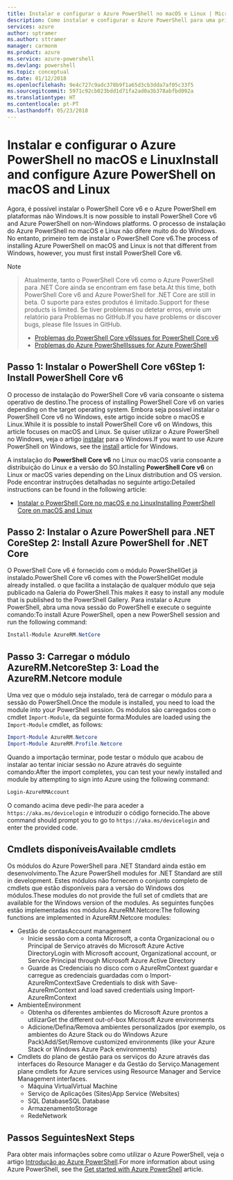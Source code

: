 ```yaml
---
title: Instalar e configurar o Azure PowerShell no macOS e Linux | Microsoft Docs
description: Como instalar e configurar o Azure PowerShell para uma primeira utilização no macOS e Linux.
services: azure
author: sptramer
ms.author: sttramer
manager: carmonm
ms.product: azure
ms.service: azure-powershell
ms.devlang: powershell
ms.topic: conceptual
ms.date: 01/12/2018
ms.openlocfilehash: 9e4c727c9adc378b9f1a65d3cb3dda7af05c33f5
ms.sourcegitcommit: 5971c92cb023bdd1d71fa2ad0a3b378abfbd092a
ms.translationtype: HT
ms.contentlocale: pt-PT
ms.lasthandoff: 05/23/2018
---
```

# <a name="install-and-configure-azure-powershell-on-macos-and-linux"></a><span data-ttu-id="b8b57-103">Instalar e configurar o Azure PowerShell no macOS e Linux</span><span class="sxs-lookup"><span data-stu-id="b8b57-103">Install and configure Azure PowerShell on macOS and Linux</span></span>

<span data-ttu-id="b8b57-104">Agora, é possível instalar o PowerShell Core v6 e o Azure PowerShell em plataformas não Windows.</span><span class="sxs-lookup"><span data-stu-id="b8b57-104">It is now possible to install PowerShell Core v6 and Azure PowerShell on non-Windows platforms.</span></span>
<span data-ttu-id="b8b57-105">O processo de instalação do Azure PowerShell no macOS e Linux não difere muito do do Windows. No entanto, primeiro tem de instalar o PowerShell Core v6.</span><span class="sxs-lookup"><span data-stu-id="b8b57-105">The process of installing Azure PowerShell on macOS and Linux is not that different from Windows, however, you must first install PowerShell Core v6.</span></span>

> [!NOTE]

> <span data-ttu-id="b8b57-106">Atualmente, tanto o PowerShell Core v6 como o Azure PowerShell para .NET Core ainda se encontram em fase beta.</span><span class="sxs-lookup"><span data-stu-id="b8b57-106">At this time, both PowerShell Core v6 and Azure PowerShell for .NET Core are still in beta.</span></span>
> <span data-ttu-id="b8b57-107">O suporte para estes produtos é limitado.</span><span class="sxs-lookup"><span data-stu-id="b8b57-107">Support for these products is limited.</span></span> <span data-ttu-id="b8b57-108">Se tiver problemas ou detetar erros, envie um relatório para Problemas no GitHub.</span><span class="sxs-lookup"><span data-stu-id="b8b57-108">If you have problems or discover bugs, please file Issues in GitHub.</span></span>
>
> * [<span data-ttu-id="b8b57-109">Problemas do PowerShell Core v6</span><span class="sxs-lookup"><span data-stu-id="b8b57-109">Issues for PowerShell Core v6</span></span>](https://github.com/PowerShell/PowerShell/issues)
> * [<span data-ttu-id="b8b57-110">Problemas do Azure PowerShell</span><span class="sxs-lookup"><span data-stu-id="b8b57-110">Issues for Azure PowerShell</span></span>](https://github.com/azure/azure-docs-powershell/issues)

## <a name="step-1-install-powershell-core-v6"></a><span data-ttu-id="b8b57-111">Passo 1: Instalar o PowerShell Core v6</span><span class="sxs-lookup"><span data-stu-id="b8b57-111">Step 1: Install PowerShell Core v6</span></span>

<span data-ttu-id="b8b57-112">O processo de instalação do PowerShell Core v6 varia consoante o sistema operativo de destino.</span><span class="sxs-lookup"><span data-stu-id="b8b57-112">The process of installing PowerShell Core v6 on varies depending on the target operating system.</span></span>
<span data-ttu-id="b8b57-113">Embora seja possível instalar o PowerShell Core v6 no Windows, este artigo incide sobre o macOS e Linux.</span><span class="sxs-lookup"><span data-stu-id="b8b57-113">While it is possible to install PowerShell Core v6 on Windows, this article focuses on macOS and Linux.</span></span> <span data-ttu-id="b8b57-114">Se quiser utilizar o Azure PowerShell no Windows, veja o artigo [instalar](./install-azurerm-ps.md) para o Windows.</span><span class="sxs-lookup"><span data-stu-id="b8b57-114">If you want to use Azure PowerShell on Windows, see the [install](./install-azurerm-ps.md) article for Windows.</span></span>

<span data-ttu-id="b8b57-115">A instalação do **PowerShell Core v6** no Linux ou macOS varia consoante a distribuição do Linux e a versão do SO.</span><span class="sxs-lookup"><span data-stu-id="b8b57-115">Installing **PowerShell Core v6** on Linux or macOS varies depending on the Linux distribution and OS version.</span></span>
<span data-ttu-id="b8b57-116">Pode encontrar instruções detalhadas no seguinte artigo:</span><span class="sxs-lookup"><span data-stu-id="b8b57-116">Detailed instructions can be found in the following article:</span></span>

- [<span data-ttu-id="b8b57-117">Instalar o PowerShell Core no macOS e no Linux</span><span class="sxs-lookup"><span data-stu-id="b8b57-117">Installing PowerShell Core on macOS and Linux</span></span>](/powershell/scripting/setup/installing-powershell-core-on-macos-and-linux)

## <a name="step-2-install-azure-powershell-for-net-core"></a><span data-ttu-id="b8b57-118">Passo 2: Instalar o Azure PowerShell para .NET Core</span><span class="sxs-lookup"><span data-stu-id="b8b57-118">Step 2: Install Azure PowerShell for .NET Core</span></span>

<span data-ttu-id="b8b57-119">O PowerShell Core v6 é fornecido com o módulo PowerShellGet já instalado.</span><span class="sxs-lookup"><span data-stu-id="b8b57-119">PowerShell Core v6 comes with the PowerShellGet module already installed.</span></span> <span data-ttu-id="b8b57-120">o que facilita a instalação de qualquer módulo que seja publicado na Galeria do PowerShell.</span><span class="sxs-lookup"><span data-stu-id="b8b57-120">This makes it easy to install any module that is published to the PowerShell Gallery.</span></span> <span data-ttu-id="b8b57-121">Para instalar o Azure PowerShell, abra uma nova sessão do PowerShell e execute o seguinte comando:</span><span class="sxs-lookup"><span data-stu-id="b8b57-121">To install Azure PowerShell, open a new PowerShell session and run the following command:</span></span>

```powershell
Install-Module AzureRM.NetCore
```

## <a name="step-3-load-the-azurermnetcore-module"></a><span data-ttu-id="b8b57-122">Passo 3: Carregar o módulo AzureRM.Netcore</span><span class="sxs-lookup"><span data-stu-id="b8b57-122">Step 3: Load the AzureRM.Netcore module</span></span>

<span data-ttu-id="b8b57-123">Uma vez que o módulo seja instalado, terá de carregar o módulo para a sessão do PowerShell.</span><span class="sxs-lookup"><span data-stu-id="b8b57-123">Once the module is installed, you need to load the module into your PowerShell session.</span></span> <span data-ttu-id="b8b57-124">Os módulos são carregados com o cmdlet `Import-Module`, da seguinte forma:</span><span class="sxs-lookup"><span data-stu-id="b8b57-124">Modules are loaded using the `Import-Module` cmdlet, as follows:</span></span>

```powershell
Import-Module AzureRM.Netcore
Import-Module AzureRM.Profile.Netcore
```

<span data-ttu-id="b8b57-125">Quando a importação terminar, pode testar o módulo que acabou de instalar ao tentar iniciar sessão no Azure através do seguinte comando:</span><span class="sxs-lookup"><span data-stu-id="b8b57-125">After the import completes, you can test your newly installed and module by attempting to sign into Azure using the following command:</span></span>

```powershell
Login-AzureRMAccount
```

<span data-ttu-id="b8b57-126">O comando acima deve pedir-lhe para aceder a `https://aka.ms/devicelogin` e introduzir o código fornecido.</span><span class="sxs-lookup"><span data-stu-id="b8b57-126">The above command should prompt you to go to `https://aka.ms/devicelogin` and enter the provided code.</span></span>

## <a name="available-cmdlets"></a><span data-ttu-id="b8b57-127">Cmdlets disponíveis</span><span class="sxs-lookup"><span data-stu-id="b8b57-127">Available cmdlets</span></span>

<span data-ttu-id="b8b57-128">Os módulos do Azure PowerShell para .NET Standard ainda estão em desenvolvimento.</span><span class="sxs-lookup"><span data-stu-id="b8b57-128">The Azure PowerShell modules for .NET Standard are still in development.</span></span> <span data-ttu-id="b8b57-129">Estes módulos não fornecem o conjunto completo de cmdlets que estão disponíveis para a versão do Windows dos módulos.</span><span class="sxs-lookup"><span data-stu-id="b8b57-129">These modules do not provide the full set of cmdlets that are available for the Windows version of the modules.</span></span> <span data-ttu-id="b8b57-130">As seguintes funções estão implementadas nos módulos AzureRM.Netcore:</span><span class="sxs-lookup"><span data-stu-id="b8b57-130">The following functions are implemented in AzureRM.Netcore modules:</span></span>

* <span data-ttu-id="b8b57-131">Gestão de contas</span><span class="sxs-lookup"><span data-stu-id="b8b57-131">Account management</span></span>
  - <span data-ttu-id="b8b57-132">Inicie sessão com a conta Microsoft, a conta Organizacional ou o Principal de Serviço através do Microsoft Azure Active Directory</span><span class="sxs-lookup"><span data-stu-id="b8b57-132">Login with Microsoft account, Organizational account, or Service Principal through Microsoft Azure Active Directory</span></span>
  - <span data-ttu-id="b8b57-133">Guarde as Credenciais no disco com o AzureRmContext guardar e carregue as credenciais guardadas com o Import-AzureRmContext</span><span class="sxs-lookup"><span data-stu-id="b8b57-133">Save Credentials to disk with Save-AzureRmContext and load saved credentials using Import-AzureRmContext</span></span>
* <span data-ttu-id="b8b57-134">Ambiente</span><span class="sxs-lookup"><span data-stu-id="b8b57-134">Environment</span></span>
  - <span data-ttu-id="b8b57-135">Obtenha os diferentes ambientes do Microsoft Azure prontos a utilizar</span><span class="sxs-lookup"><span data-stu-id="b8b57-135">Get the different out-of-box Microsoft Azure environments</span></span>
  - <span data-ttu-id="b8b57-136">Adicione/Defina/Remova ambientes personalizados (por exemplo, os ambientes do Azure Stack ou do Windows Azure Pack)</span><span class="sxs-lookup"><span data-stu-id="b8b57-136">Add/Set/Remove customized environments (like your Azure Stack or Windows Azure Pack environments)</span></span>
* <span data-ttu-id="b8b57-137">Cmdlets do plano de gestão para os serviços do Azure através das interfaces do Resource Manager e da Gestão do Serviço.</span><span class="sxs-lookup"><span data-stu-id="b8b57-137">Management plane cmdlets for Azure services using Resource Manager and Service Management interfaces.</span></span>
  - <span data-ttu-id="b8b57-138">Máquina Virtual</span><span class="sxs-lookup"><span data-stu-id="b8b57-138">Virtual Machine</span></span>
  - <span data-ttu-id="b8b57-139">Serviço de Aplicações (Sites)</span><span class="sxs-lookup"><span data-stu-id="b8b57-139">App Service (Websites)</span></span>
  - <span data-ttu-id="b8b57-140">SQL Database</span><span class="sxs-lookup"><span data-stu-id="b8b57-140">SQL Database</span></span>
  - <span data-ttu-id="b8b57-141">Armazenamento</span><span class="sxs-lookup"><span data-stu-id="b8b57-141">Storage</span></span>
  - <span data-ttu-id="b8b57-142">Rede</span><span class="sxs-lookup"><span data-stu-id="b8b57-142">Network</span></span>

## <a name="next-steps"></a><span data-ttu-id="b8b57-143">Passos Seguintes</span><span class="sxs-lookup"><span data-stu-id="b8b57-143">Next Steps</span></span>

<span data-ttu-id="b8b57-144">Para obter mais informações sobre como utilizar o Azure PowerShell, veja o artigo [Introdução ao Azure PowerShell](get-started-azureps.md).</span><span class="sxs-lookup"><span data-stu-id="b8b57-144">For more information about using Azure PowerShell, see the [Get started with Azure PowerShell](get-started-azureps.md) article.</span></span>

